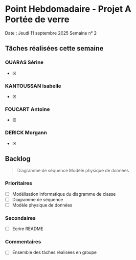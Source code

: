 # Point Hebdomadaire - Projet A Portée de verre

Date : Jeudi 11 septembre 2025
Semaine n° 2

## Tâches réalisées cette semaine

### OUARAS Sérine

- [x]

### KANTOUSSAN Isabelle

- [x]

### FOUCART Antoine

- [x]

### DERICK Morgann

- [x]

## Backlog

> Diagramme de séquence
> Modèle physique de données


### Prioritaires

- [ ] Modélisation informatique du diagramme de classe
- [ ] Diagramme de séquence
- [ ] Modèle physique de données

### Secondaires

- [ ] Ecrire README

### Commentaires
- [ ] Ensemble des tâches réalisées en groupe

